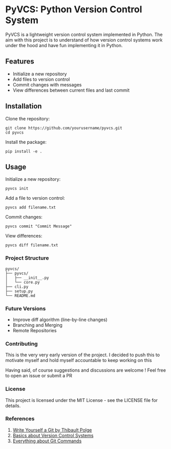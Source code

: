 # PyVCS: Python Version Control System

PyVCS is a lightweight version control system implemented in Python. The aim with this project is to understand of how version control systems work under the hood and have fun implementing it in Python.

## Features

- Initialize a new repository
- Add files to version control
- Commit changes with messages
- View differences between current files and last commit


## Installation

Clone the repository:

```shell
git clone https://github.com/yourusername/pyvcs.git
cd pyvcs
```

Install the package:
```shell
pip install -e .
```

## Usage

Initialize a new repository:
```shell
pyvcs init
```

Add a file to version control:
```shell
pyvcs add filename.txt
```

Commit changes:
```shell
pyvcs commit "Commit Message"
```

View differences:
```shell
pyvcs diff filename.txt
```

### Project Structure

```
pyvcs/
├── pyvcs/
│   ├── __init__.py
│   └── core.py
├── cli.py
├── setup.py
└── README.md
```

### Future Versions 

- Improve diff algorithm (line-by-line changes)
- Branching and Merging
- Remote Repositories

### Contributing

This is the very very early version of the project. I decided to push this to motivate myself and hold myself accountable to keep working on this

Having said, of course suggestions and discussions are welcome ! Feel free to open an issue or submit a PR

### License

This project is licensed under the MIT License - see the LICENSE file for details.

### References

1. [Write Yourself a Git by Thibault Polge](https://wyag.thb.lt/) 
2. [Basics about Version Control Systems](https://rao-sithara.medium.com/version-control-system-and-git-commands-b05b6205ae40)
3. [Everything about Git Commands](https://www.atlassian.com/git/tutorials/setting-up-a-repository)
